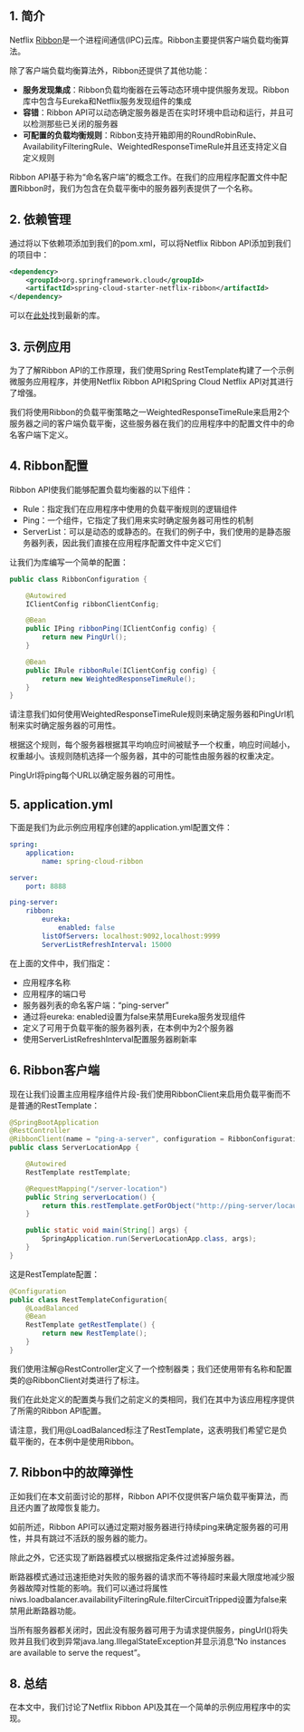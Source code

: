 ## 1. 简介

Netflix [Ribbon](https://github.com/Netflix/ribbon)是一个进程间通信(IPC)云库。Ribbon主要提供客户端负载均衡算法。

除了客户端负载均衡算法外，Ribbon还提供了其他功能：

-   **服务发现集成**：Ribbon负载均衡器在云等动态环境中提供服务发现。Ribbon库中包含与Eureka和Netflix服务发现组件的集成
-   **容错**：Ribbon API可以动态确定服务器是否在实时环境中启动和运行，并且可以检测那些已关闭的服务器
-   **可配置的负载均衡规则**：Ribbon支持开箱即用的RoundRobinRule、AvailabilityFilteringRule、WeightedResponseTimeRule并且还支持定义自定义规则

Ribbon API基于称为“命名客户端”的概念工作。在我们的应用程序配置文件中配置Ribbon时，我们为包含在负载平衡中的服务器列表提供了一个名称。

## 2. 依赖管理

通过将以下依赖项添加到我们的pom.xml，可以将Netflix Ribbon API添加到我们的项目中：

```xml
<dependency>
    <groupId>org.springframework.cloud</groupId>
    <artifactId>spring-cloud-starter-netflix-ribbon</artifactId>
</dependency>
```

可以在[此处](https://search.maven.org/classic/#search|ga|1|spring-cloud-starter-netflix-ribbon)找到最新的库。

## 3. 示例应用

为了了解Ribbon API的工作原理，我们使用Spring RestTemplate构建了一个示例微服务应用程序，并使用Netflix Ribbon API和Spring Cloud Netflix API对其进行了增强。

我们将使用Ribbon的负载平衡策略之一WeightedResponseTimeRule来启用2个服务器之间的客户端负载平衡，这些服务器在我们的应用程序中的配置文件中的命名客户端下定义。

## 4. Ribbon配置

Ribbon API使我们能够配置负载均衡器的以下组件：

-   Rule：指定我们在应用程序中使用的负载平衡规则的逻辑组件
-   Ping：一个组件，它指定了我们用来实时确定服务器可用性的机制
-   ServerList：可以是动态的或静态的。在我们的例子中，我们使用的是静态服务器列表，因此我们直接在应用程序配置文件中定义它们

让我们为库编写一个简单的配置：

```java
public class RibbonConfiguration {

	@Autowired
	IClientConfig ribbonClientConfig;

	@Bean
	public IPing ribbonPing(IClientConfig config) {
		return new PingUrl();
	}

	@Bean
	public IRule ribbonRule(IClientConfig config) {
		return new WeightedResponseTimeRule();
	}
}
```

请注意我们如何使用WeightedResponseTimeRule规则来确定服务器和PingUrl机制来实时确定服务器的可用性。

根据这个规则，每个服务器根据其平均响应时间被赋予一个权重，响应时间越小，权重越小。该规则随机选择一个服务器，其中的可能性由服务器的权重决定。

PingUrl将ping每个URL以确定服务器的可用性。

## 5. application.yml

下面是我们为此示例应用程序创建的application.yml配置文件：

```yaml
spring:
    application:
        name: spring-cloud-ribbon

server:
    port: 8888

ping-server:
    ribbon:
        eureka:
            enabled: false
        listOfServers: localhost:9092,localhost:9999
        ServerListRefreshInterval: 15000
```

在上面的文件中，我们指定：

-   应用程序名称
-   应用程序的端口号
-   服务器列表的命名客户端：“ping-server”
-   通过将eureka: enabled设置为false来禁用Eureka服务发现组件
-   定义了可用于负载平衡的服务器列表，在本例中为2个服务器
-   使用ServerListRefreshInterval配置服务器刷新率

## 6. Ribbon客户端

现在让我们设置主应用程序组件片段-我们使用RibbonClient来启用负载平衡而不是普通的RestTemplate：

```java
@SpringBootApplication
@RestController
@RibbonClient(name = "ping-a-server", configuration = RibbonConfiguration.class)
public class ServerLocationApp {

	@Autowired
	RestTemplate restTemplate;

	@RequestMapping("/server-location")
	public String serverLocation() {
		return this.restTemplate.getForObject("http://ping-server/locaus", String.class);
	}

	public static void main(String[] args) {
		SpringApplication.run(ServerLocationApp.class, args);
	}
}
```

这是RestTemplate配置：

```java
@Configuration
public class RestTemplateConfiguration{
	@LoadBalanced
	@Bean
	RestTemplate getRestTemplate() {
		return new RestTemplate();
	}
}
```

我们使用注解@RestController定义了一个控制器类；我们还使用带有名称和配置类的@RibbonClient对类进行了标注。

我们在此处定义的配置类与我们之前定义的类相同，我们在其中为该应用程序提供了所需的Ribbon API配置。

请注意，我们用@LoadBalanced标注了RestTemplate，这表明我们希望它是负载平衡的，在本例中是使用Ribbon。

## 7. Ribbon中的故障弹性

正如我们在本文前面讨论的那样，Ribbon API不仅提供客户端负载平衡算法，而且还内置了故障恢复能力。

如前所述，Ribbon API可以通过定期对服务器进行持续ping来确定服务器的可用性，并具有跳过不活跃的服务器的能力。

除此之外，它还实现了断路器模式以根据指定条件过滤掉服务器。

断路器模式通过迅速拒绝对失败的服务器的请求而不等待超时来最大限度地减少服务器故障对性能的影响。我们可以通过将属性niws.loadbalancer.availabilityFilteringRule.filterCircuitTripped设置为false来禁用此断路器功能。

当所有服务器都关闭时，因此没有服务器可用于为请求提供服务，pingUrl()将失败并且我们收到异常java.lang.IllegalStateException并显示消息“No instances are available to serve the request”。

## 8. 总结

在本文中，我们讨论了Netflix Ribbon API及其在一个简单的示例应用程序中的实现。